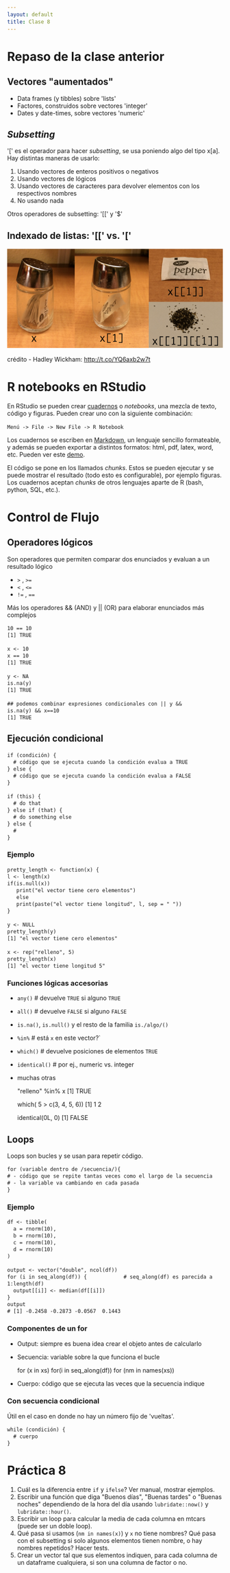 ```yaml
--- 
layout: default 
title: Clase 8
--- 
```



# Repaso de la clase anterior


## Vectores "aumentados"

-   <span class="underline">Data frames</span> (y tibbles) sobre 'lists'
-   <span class="underline">Factores</span>, construidos sobre vectores 'integer'
-   <span class="underline">Dates</span> y <span class="underline">date-times</span>, sobre vectores 'numeric'


## *Subsetting*

'[' es el operador para hacer *subsetting*, se usa poniendo algo del tipo x[a]. Hay distintas
maneras de usarlo:

1.  Usando vectores de enteros positivos o negativos
2.  Usando vectores de lógicos
3.  Usando vectores de caracteres para devolver elementos con los respectivos nombres
4.  No usando nada

Otros operadores de subsetting: '[[' y '$'


## Indexado de listas: '[[' vs. '['

<img style="border:0" src="./figs/pepper.png">

crédito - Hadley Wickham: <http://t.co/YQ6axb2w7t>


# R notebooks en RStudio

En RStudio se pueden crear [cuadernos](https://rmarkdown.rstudio.com/r_notebooks.html) o *notebooks*, una mezcla de texto, código y figuras. Pueden
crear uno con la siguiente combinación:

`Menú -> File -> New File -> R Notebook`

Los cuadernos se escriben en [Markdown](http://rmarkdown.rstudio.com), un lenguaje sencillo formateable,
y además se pueden exportar a distintos formatos: html, pdf, latex, word, etc.  Pueden ver este [demo](https://www.rstudio.com/resources/webinars/introducing-notebooks-with-r-markdown/).

El código se pone en los llamados *chunks*. Estos se pueden ejecutar y se puede mostrar el
resultado (todo esto es configurable), por ejemplo figuras. Los cuadernos aceptan *chunks* de otros
lenguajes aparte de R (bash, python, SQL, etc.).


# Control de Flujo


## Operadores lógicos

Son operadores que permiten comparar dos enunciados y evaluan a un resultado lógico

-   `>` , `>=`
-   `<` , `<=`
-   `!=` , `==`

Más los operadores && (AND) y || (OR) para elaborar enunciados más complejos

    10 == 10
    [1] TRUE
    
    x <- 10
    x == 10
    [1] TRUE
    
    y <- NA
    is.na(y)
    [1] TRUE
    
    ## podemos combinar expresiones condicionales con || y && 
    is.na(y) && x==10
    [1] TRUE


## Ejecución condicional

    if (condición) {
      # código que se ejecuta cuando la condición evalua a TRUE
    } else {
      # código que se ejecuta cuando la condición evalua a FALSE
    }

    if (this) {
      # do that
    } else if (that) {
      # do something else
    } else {
      # 
    }


### Ejemplo

    pretty_length <- function(x) {
    l <- length(x)
    if(is.null(x)) 
       print("el vector tiene cero elementos")
       else 
       print(paste("el vector tiene longitud", l, sep = " "))
    }
    
    y <- NULL
    pretty_length(y)
    [1] "el vector tiene cero elementos"
    
    x <- rep("relleno", 5)
    pretty_length(x)
    [1] "el vector tiene longitud 5"


### Funciones lógicas accesorias

-   `any()`         # devuelve `TRUE` si alguno `TRUE`
-   `all()`         # devuelve `FALSE` si alguno `FALSE`
-   `is.na()`, `is.null()` y el resto de la familia `is./algo/()`
-   `%in%`          # está `x` en este vector?\`
-   `which()`       # devuelve posiciones de elementos `TRUE`
-   `identical()`   # por ej., numeric vs. integer
-   muchas otras

    "relleno" %in% x 
    [1] TRUE
    
    which( 5 > c(3, 4, 5, 6))
    [1] 1 2
    
    identical(0L, 0)
    [1] FALSE


## Loops

Loops son bucles y se usan para repetir código.

    for (variable dentro de /secuencia/){
    # - código que se repite tantas veces como el largo de la secuencia
    # - la variable va cambiando en cada pasada
    }


### Ejemplo

    df <- tibble(
      a = rnorm(10),
      b = rnorm(10),
      c = rnorm(10),
      d = rnorm(10)
    )
    
    output <- vector("double", ncol(df))  
    for (i in seq_along(df)) {            # seq_along(df) es parecida a 1:length(df)
      output[[i]] <- median(df[[i]])      
    }
    output
    # [1] -0.2458 -0.2873 -0.0567  0.1443


### Componentes de un for

-   <span class="underline">Output</span>: siempre es buena idea crear el objeto antes de calcularlo
-   <span class="underline">Secuencia</span>: variable sobre la que funciona el bucle

    for (x in xs)
    for(i in seq_along(df))
    for (nm in names(xs))

-   <span class="underline">Cuerpo</span>: código que se ejecuta las veces que la secuencia indique


### Con secuencia condicional

Útil en el caso en donde no hay un número fijo de 'vueltas'.

    while (condición) {
      # cuerpo
    }


# Práctica 8

1.  Cuál es la diferencia entre `if` y `ifelse`? Ver manual, mostrar ejemplos.
2.  Escribir una función que diga "Buenos días", "Buenas tardes" o "Buenas noches" dependiendo de la
    hora del día usando `lubridate::now()` y `lubridate::hour()`.
3.  Escribir un loop para calcular la media de cada columna en mtcars (puede ser un doble loop).
4.  Qué pasa si usamos (`nm in names(x)`) y `x` no tiene nombres? Qué pasa con el subsetting si solo
    algunos elementos tienen nombre, o hay nombres repetidos? Hacer tests.
5.  Crear un vector tal que sus elementos indiquen, para cada columna de un dataframe cualquiera, si
    son una columna de factor o no.

